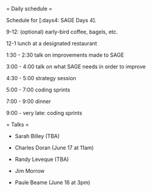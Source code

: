 = Daily schedule =

Schedule for [:days4: SAGE Days 4].

9-12: (optional) early-bird coffee, bagels, etc.

12-1 lunch at a designated restaurant

1:30 - 2:30 talk on improvements made to SAGE

3:00 - 4:00 talk on what SAGE needs in order to improve

4:30 - 5:00 strategy session

5:00 - 7:00 coding sprints

7:00 - 9:00 dinner

9:00 - very late:  coding sprints

= Talks =

 * Sarah Billey (TBA)

 * Charles Doran (June 17 at 11am)

 * Randy Leveque (TBA)

 * Jim Morrow

 * Paule Beame (June 16 at 3pm)
